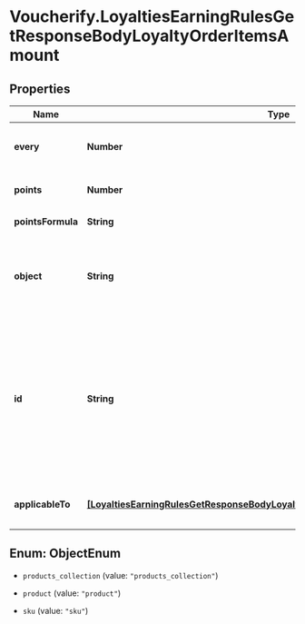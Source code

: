 # Voucherify.LoyaltiesEarningRulesGetResponseBodyLoyaltyOrderItemsAmount

## Properties

Name | Type | Description | Notes
------------ | ------------- | ------------- | -------------
**every** | **Number** | Value is multiplied by 100 to precisely represent 2 decimal places. For example, a $10 order amount is written as 1000. | [optional] 
**points** | **Number** | Number of points to be awarded, i.e. how many points to be added to the loyalty card. | [optional] 
**pointsFormula** | **String** | Formula used to dynamically calculate the rewarded points. | [optional] 
**object** | **String** | Type of object which will be covered by the earning rule. This is required together with &#x60;id&#x60;. Can be replaced by the &#x60;applicable_to&#x60; array. In response, the value of the first object is returned even if &#x60;applicable_to&#x60; array was used. | [optional] 
**id** | **String** | Unique ID of the resource assigned by Voucherify. This is required together with &#x60;object&#x60;. Can be replaced by the &#x60;applicable_to&#x60; array. In response, the value of the first object is returned even if &#x60;applicable_to&#x60; array was used. Values are, for example, &#x60;pc_75U0dHlr7u75BJodrW1AE3t6&#x60; for product collection, &#x60;prod_0bae32322150fd0546&#x60; for a product, or &#x60;sku_0b7d7dfb090be5c619&#x60; for a SKU. | [optional] 
**applicableTo** | [**[LoyaltiesEarningRulesGetResponseBodyLoyaltyOrderItemsAmountApplicableToItem]**](LoyaltiesEarningRulesGetResponseBodyLoyaltyOrderItemsAmountApplicableToItem.md) | Defines products, SKUs, or product collections covered by the earning rule. Can be replaced by &#x60;object&#x60; and &#x60;id&#x60; to define only one object. | [optional] 



## Enum: ObjectEnum


* `products_collection` (value: `"products_collection"`)

* `product` (value: `"product"`)

* `sku` (value: `"sku"`)




